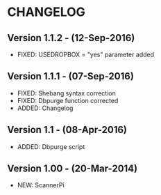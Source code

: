 # CHANGELOG

## Version 1.1.2 - (12-Sep-2016)
* FIXED: USEDROPBOX = "yes" parameter added

## Version 1.1.1 - (07-Sep-2016)
* FIXED: Shebang syntax correction
* FIXED: Dbpurge function corrected
* ADDED: Changelog

## Version 1.1 - (08-Apr-2016)
* ADDED: Dbpurge script

## Version 1.00 - (20-Mar-2014)
* NEW: ScannerPi